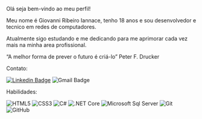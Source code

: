 Olá seja bem-vindo ao meu perfil! 

Meu nome é Giovanni Ribeiro Iannace, tenho 18 anos e sou desenvolvedor e tecnico em redes de computadores.

Atualmente sigo estudando e me dedicando para me aprimorar cada vez mais na minha area profissional.

“A melhor forma de prever o futuro é criá-lo” Peter F. Drucker 

Contato: 

[![Linkedin Badge](https://img.shields.io/badge/-Giovanni%20Iannace-%231572B6?style=flat-square&logo=Linkedin&logoColor=white&link=https:/https://www.linkedin.com/in/giovanni-ribeiro-iannace-449617180/)](https://www.linkedin.com/in/giovanni-ribeiro-iannace-449617180/) ![Gmail Badge](https://img.shields.io/badge/-giovanniiannce56@gmail.com-CC2927?style=flat-square&logo=Gmail&logoColor=white) 

Habilidades:

![HTML5](https://img.shields.io/badge/-HTML5-%23E44D27?style=flat-square&logo=html5&logoColor=ffffff) ![CSS3](https://img.shields.io/badge/-CSS3-%231572B6?style=flat-square&logo=css3) ![C#](https://img.shields.io/badge/C%23-239120?style=flat-square&logo=c-sharp&logoColor=white) ![.NET Core](https://img.shields.io/badge/.NET-5C2D91?style=flat-square&logo=.net&logoColor=white) ![Microsoft Sql Server](https://img.shields.io/badge/-Sql%20Server-CC2927?style=flat-square&logo=microsoft-sql-server&logoColor=ffffff) ![Git](https://img.shields.io/badge/Git-F05032?style=flat-square&logo=git&logoColor=white) ![GitHub](https://img.shields.io/badge/GitHub-100000?style=flat-square&logo=github&logoColor=white)
